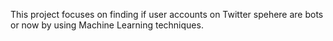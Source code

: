 This project focuses on finding if user accounts on Twitter spehere are bots or now by using Machine Learning techniques.